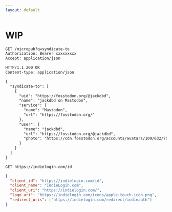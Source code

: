 ```yaml
---
layout: default
---
```


# WIP

```txt
GET /micropub?q=syndicate-to
Authorization: Bearer xxxxxxxxx
Accept: application/json

HTTP/1.1 200 OK
Content-type: application/json

{
  "syndicate-to": [
    {
      "uid": "https://fosstodon.org/@jackdbd",
      "name": "jackdbd on Mastodon",
      "service": {
        "name": "Mastodon",
        "url": "https://fosstodon.org/"
      },
      "user": {
        "name": "jackdbd",
        "url": "https://fosstodon.org/@jackdbd",
        "photo": "https://cdn.fosstodon.org/accounts/avatars/109/632/759/548/530/989/original/7662659b2847db84.jpeg"
      }
    }
  ]
}
```

```txt
GET https://indielogin.com/id
```

```json
{
  "client_id": "https://indielogin.com/id",
  "client_name": "IndieLogin.com",
  "client_uri": "https://indielogin.com/",
  "logo_uri": "https://indielogin.com/icons/apple-touch-icon.png",
  "redirect_uris": ["https://indielogin.com/redirect/indieauth"]
}
```

<!--
https://personalsit.es/

PESOS

Here Zach Leatherman explains how he exported his tweets from Twitter and imported on his site.
https://youtu.be/X3SrZuH00GQ?si=pZH1UM17OCPEPJ72&t=897

https://web0.small-web.org/

https://quitsocialmedia.club/
-->
